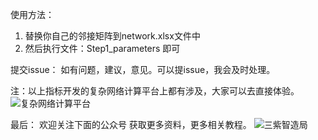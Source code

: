 使用方法：
1. 替换你自己的邻接矩阵到network.xlsx文件中
2. 然后执行文件：Step1_parameters 即可

提交issue：
如有问题，建议，意见。可以提issue，我会及时处理。


注：以上指标开发的复杂网络计算平台上都有涉及，大家可以去直接体验。
![复杂网络计算平台](http://complex.threepurple.cn/)

最后：
欢迎关注下面的公众号 获取更多资料，更多相关教程。
![三紫智造局](https://doc.threepurple.cn/img/%2F2025%2F10%2F08%2F602f048396aac7247ffddd87eee2b571-vx%E5%85%AC%E4%BC%97%E5%8F%B7-32ede0.jpg)
